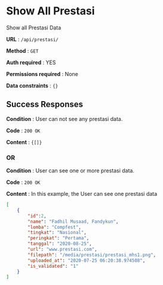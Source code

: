 # Show All Prestasi

Show all Prestasi Data

**URL** : `/api/prestasi/`

**Method** : `GET`

**Auth required** : YES

**Permissions required** : None

**Data constraints** : `{}`

## Success Responses

**Condition** : User can not see any prestasi data.

**Code** : `200 OK`

**Content** : `{[]}`

### OR

**Condition** : User can see one or more prestasi data.

**Code** : `200 OK`

**Content** : In this example, the User can see one prestasi data

```json
[
    {
        "id":2,
        "name": "Fadhil Musaad, Fandykun",
        "lomba": "Compfest",
        "tingkat": "Nasional",
        "peringkat": "Pertama",
        "tanggal": "2020-08-25",
        "url": "www.prestasi.com",
        "filepath": "/media/prestasi/prestasi_mhs1.png",
        "uploaded_at": "2020-07-25 06:20:38.974508",
        "is_validated": "1"
    }
]
```